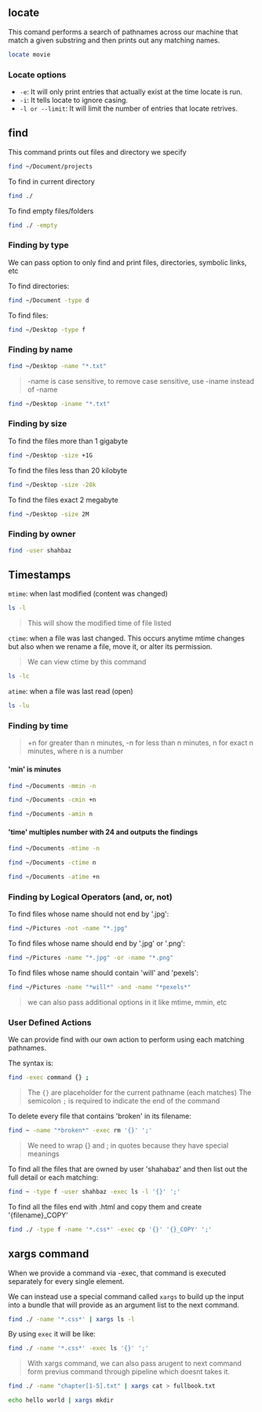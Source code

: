 ## locate

This comand performs a search of pathnames across our machine that match a given substring and then prints out any matching names.

```bash
locate movie
```

### Locate options

- `-e`: It will only print entries that actually exist at the time locate is run.
- `-i`: It tells locate to ignore casing.
- `-l or --limit`: It will limit the number of entries that locate retrives.


## find

This command prints out files and directory we specify

```bash
find ~/Document/projects
```

To find in current directory
```bash
find ./
```

To find empty files/folders
```bash
find ./ -empty
```

### Finding by type

We can pass option to only find and print files, directories, symbolic links, etc

To find directories:
```bash
find ~/Document -type d
```

To find files:
```bash
find ~/Desktop -type f
```

### Finding by name

```bash
find ~/Desktop -name "*.txt"
```
> -name is case sensitive, to remove case sensitive, use -iname instead of -name

```bash
find ~/Desktop -iname "*.txt"
```


### Finding by size

To find the files more than 1 gigabyte
```bash
find ~/Desktop -size +1G
```

To find the files less than 20 kilobyte
```bash
find ~/Desktop -size -20k
```

To find the files exact 2 megabyte
```bash
find ~/Desktop -size 2M
```

### Finding by owner

```bash
find -user shahbaz
```

## Timestamps

`mtime`: when last modified (content was changed)

```bash
ls -l
```
> This will show the modified time of file listed

`ctime`: when a file was last changed. This occurs anytime mtime changes but also when we rename a file, move it, or alter its permission.

> We can view ctime by this command
```bash
ls -lc
```

`atime`: when a file was last read (open)
```bash
ls -lu
```

### Finding by time

> +n for greater than n minutes, -n for less than n minutes, n for exact n minutes, 
> where n is a number

#### 'min' is minutes

```bash
find ~/Documents -mmin -n
```

```bash
find ~/Documents -cmin +n
```

```bash
find ~/Documents -amin n
```

#### 'time' multiples number with 24 and outputs the findings

```bash
find ~/Documents -mtime -n
```

```bash
find ~/Documents -ctime n
```

```bash
find ~/Documents -atime +n
```

### Finding by Logical Operators (and, or, not)

To find files whose name should not end by '.jpg':

```bash
find ~/Pictures -not -name "*.jpg"
```

To find files whose name should end by '.jpg' or '.png':

```bash
find ~/Pictures -name "*.jpg" -or -name "*.png"
```


To find files whose name should contain 'will' and 'pexels':

```bash
find ~/Pictures -name "*will*" -and -name "*pexels*"
```

> we can also pass additional options in it like mtime, mmin, etc



### User Defined Actions

We can provide find with our own action to perform using each matching pathnames.

The syntax is:

```bash
find -exec command {} ;
```

> The `{}` are  placeholder for the current pathname (each matches)
> The semicolon `;` is required to indicate the end of the command


To delete every file that contains 'broken' in its filename:

```bash
find ~ -name "*broken*" -exec rm '{}' ';'
```

> We need to wrap {} and ; in quotes because they have special meanings

To find all the files that are owned by user 'shahabaz' and then list out the full detail or each matching:

```bash
find ~ -type f -user shahbaz -exec ls -l '{}' ';'
```

To find all the files end with .html and copy them and create '{filename}_COPY'

```bash
find ./ -type f -name '*.css*' -exec cp '{}' '{}_COPY' ';'
```


## xargs command

When we provide a command via -exec, that command is executed separately for every single element. 

We can instead use a special command called `xargs` to build up the input into a bundle that will provide as an argument list to the next command.

```bash
find ./ -name '*.css*' | xargs ls -l
```

By using `exec` it will be like:

```bash
find ./ -name '*.css*' -exec ls '{}' ';'
```

> With xargs command, we can also pass arugent to next command form previus command through pipeline which doesnt takes it.

```bash
find ./ -name "chapter[1-5].txt" | xargs cat > fullbook.txt
```

```bash
echo hello world | xargs mkdir
```


